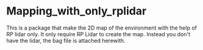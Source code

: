 # Mapping_with_only_rplidar
This is a package that make the 2D map of the environment with the help of RP lidar only. It only require RP Lidar to create the map. Instead you don't have the lidar, the bag file is attached herewith. 
